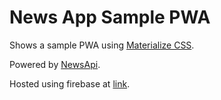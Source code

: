 # News App Sample PWA

Shows a sample PWA using [Materialize CSS](https://materializecss.com/).

Powered by [NewsApi](https://newsapi.org/).

Hosted using firebase at [link](https://news-app-pwa-f8ced.web.app/).
